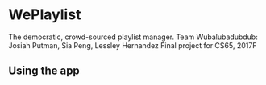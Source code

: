 # WePlaylist
The democratic, crowd-sourced playlist manager.
Team Wubalubadubdub: Josiah Putman, Sia Peng, Lessley Hernandez
Final project for CS65, 2017F

## Using the app
